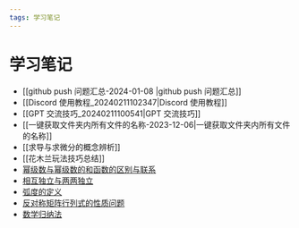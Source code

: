 ```yaml
---
tags: 学习笔记
---
```


# 学习笔记

- [[github push 问题汇总-2024-01-08 |github push 问题汇总]]
- [[Discord 使用教程_20240211102347|Discord 使用教程]]
- [[GPT 交流技巧_20240211100541|GPT 交流技巧]]
- [[一键获取文件夹内所有文件的名称-2023-12-06|一键获取文件夹内所有文件的名称]]
- [[求导与求微分的概念辨析]]
- [[花木兰玩法技巧总结]]
- [幂级数与幂级数的和函数的区别与联系](幂级数与幂级数的和函数的区别与联系.md)
- [相互独立与两两独立](%E7%9B%B8%E4%BA%92%E7%8B%AC%E7%AB%8B%E4%B8%8E%E4%B8%A4%E4%B8%A4%E7%8B%AC%E7%AB%8B.md)
- [弧度的定义](%E5%BC%A7%E5%BA%A6%E7%9A%84%E5%AE%9A%E4%B9%89.md)
- [反对称矩阵行列式的性质问题](%E5%8F%8D%E5%AF%B9%E7%A7%B0%E7%9F%A9%E9%98%B5%E8%A1%8C%E5%88%97%E5%BC%8F%E7%9A%84%E6%80%A7%E8%B4%A8%E9%97%AE%E9%A2%98.md)
- [数学归纳法](%E6%95%B0%E5%AD%A6%E5%BD%92%E7%BA%B3%E6%B3%95.md)
